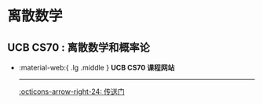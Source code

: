 # 离散数学

## UCB CS70 : 离散数学和概率论

<div class="grid cards" markdown>

-   :material-web:{ .lg .middle } __UCB CS70 课程网站__

    ---

    [:octicons-arrow-right-24: <a href="https://www.eecs70.org" target="_blank"> 传送门 </a>](#)

</div>